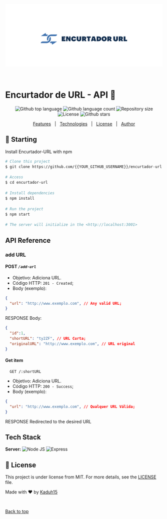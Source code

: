 
<div align="center" id="top">
  <img src="./.github/logo-sem-bg.png" alt="Encurtador Url" />

  &#xa0;

  <!-- <a href="https://encurtadorurl.netlify.app">Demo</a> -->
</div>

# Encurtador de URL - API 🔗

<p align="center">
  <img alt="Github top language" src="https://img.shields.io/github/languages/top/kaduh15/encurtador-url?color=56BEB8">

  <img alt="Github language count" src="https://img.shields.io/github/languages/count/kaduh15/encurtador-url?color=56BEB8">

  <img alt="Repository size" src="https://img.shields.io/github/repo-size/kaduh15/encurtador-url?color=56BEB8">

  <img alt="License" src="https://img.shields.io/github/license/kaduh15/encurtador-url?color=56BEB8">

  <img alt="Github stars" src="https://img.shields.io/github/stars/kaduh15/encurtador-url?color=56BEB8" />
</p>

<p align="center">
  <a href="#sparkles-features">Features</a> &#xa0; | &#xa0;
  <a href="##Tech-Stack">Technologies</a> &#xa0; | &#xa0;
  <a href="#memo-license">License</a> &#xa0; | &#xa0;
  <a href="https://github.com/kaduh15" target="_blank">Author</a>
</p>

## :checkered_flag: Starting

Install Encurtador-URL with npm

```bash
# Clone this project
$ git clone https://github.com/{{YOUR_GITHUB_USERNAME}}/encurtador-url

# Access
$ cd encurtador-url

# Install dependencies
$ npm install

# Run the project
$ npm start

# The server will initialize in the <http://localhost:3001>
```

## API Reference

### add URL

#### **POST** _`/add-url`_

- Objetivo: Adiciona URL.
- Código HTTP: `201 - Created`;
- Body (exemplo):

```json
{
  "url": "http://www.exemplo.com", // Any valid URL;
}
```

RESPONSE Body:

```json
{
  "id":1,
  "shortURL": "ty2ZF", // URL Curta;
  "originalURL": "http://www.exemplo.com", // URL original
}
```

#### Get item

```http
  GET /:shortURL
```

- Objetivo: Adiciona URL.
- Código HTTP: `200 - Success`;
- Body (exemplo):

```json
{
  "url": "http://www.exemplo.com", // Qualquer URL Válida;
}
```

RESPONSE Redirected to the desired URL

## Tech Stack

**Server:**
![Node JS](https://img.shields.io/badge/Node_JS-339933?style=for-the-badge&logo=nodedotjs&logoColor=white)
![Express](https://img.shields.io/badge/Express-white?style=for-the-badge&logo=express&logoColor=111)

## :memo: License

This project is under license from MIT. For more details, see the [LICENSE](LICENSE.md) file.

Made with :heart: by [Kaduh15]("https://github.com/kaduh15)

&#xa0;

<a href="#top">Back to top</a>
